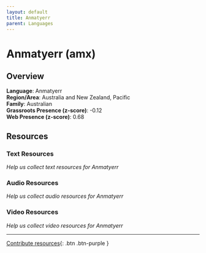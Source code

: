 ```yaml
---
layout: default
title: Anmatyerr
parent: Languages
---
```


# Anmatyerr (amx)

## Overview

**Language**: Anmatyerr  
**Region/Area**: Australia and New Zealand, Pacific  
**Family**: Australian  
**Grassroots Presence (z-score)**: -0.12  
**Web Presence (z-score)**: 0.68  

## Resources

### Text Resources
*Help us collect text resources for Anmatyerr*

### Audio Resources
*Help us collect audio resources for Anmatyerr*

### Video Resources
*Help us collect video resources for Anmatyerr*

---

[Contribute resources](https://forms.office.com/e/1SfLJx3u1r){: .btn .btn-purple }
